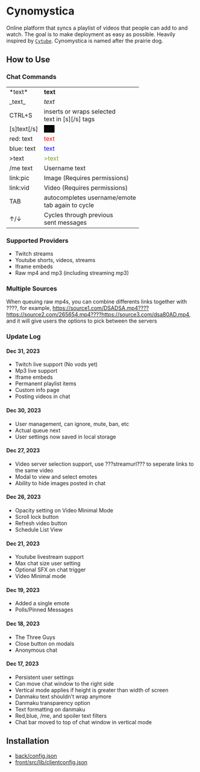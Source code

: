 # Cynomystica

Online platform that syncs a playlist of videos that people can add to and watch. The goal is to make deployment as easy as possible. Heavily inspired by [`Cytube`](https://github.com/calzoneman/sync).
Cynomystica is named after the prairie dog.

## How to Use

### Chat Commands

<table>
	<tr><td>*text*</td><td><b>text</b></td></tr>
	<tr><td>_text_</td><td><em>text</em></td></tr>
	<tr><td>CTRL+S</td><td>inserts or wraps selected<br />text in [s][/s] tags</td></tr>
	<tr><td>[s]text[/s]</td><td><span style='background:black'>text</span></td></tr>
	<tr><td>red: text</td><td><span style='color:red'>text</span></td></tr>
	<tr><td>blue: text</td><td><span style='color:blue'>text</span></td></tr>
	<tr><td>>text</td><td><span style='color:#789922'>>text</span></td></tr>
	<tr><td>/me text</td><td><span class="actiontext">Username text</span></td></tr>
	<tr><td>link:pic</td><td>Image (Requires permissions)</td></tr>
	<tr><td>link:vid</td><td>Video (Requires permissions)</td></tr>
	<tr><td>TAB</td><td>autocompletes username/emote<br />tab again to cycle</td></tr>
	<tr><td>↑/↓</td><td>Cycles through previous<br />sent messages</td></tr>
</table>

### Supported Providers

- Twitch streams
- Youtube shorts, videos, streams
- Iframe embeds
- Raw mp4 and mp3 (including streaming mp3)

### Multiple Sources

When queuing raw mp4s, you can combine differents links together with ????, for example, https://source1.com/DSADSA.mp4????https://source2.com/265654.mp4????https://source3.com/dsa80AD.mp4, and it will give users the options to pick between the servers

### Update Log

#### Dec 31, 2023

- Twitch live support (No vods yet)
- Mp3 live support
- Iframe embeds
- Permanent playlist items
- Custom info page
- Posting videos in chat

#### Dec 30, 2023

- User management, can ignore, mute, ban, etc
- Actual queue next
- User settings now saved in local storage

#### Dec 27, 2023

- Video server selection support, use ???streamurl??? to seperate links to the same video
- Modal to view and select emotes
- Ability to hide images posted in chat

#### Dec 26, 2023

- Opacity setting on Video Minimal Mode
- Scroll lock button
- Refresh video button
- Schedule List View

#### Dec 21, 2023

- Youtube livestream support
- Max chat size user setting
- Optional SFX on chat trigger
- Video Minimal mode

#### Dec 19, 2023

- Added a single emote
- Polls/Pinned Messages

#### Dec 18, 2023

- The Three Guys
- Close button on modals
- Anonymous chat

#### Dec 17, 2023

- Persistent user settings
- Can move chat window to the right side
- Vertical mode applies if height is greater than width of screen
- Danmaku text shouldn't wrap anymore
- Danmaku transparency option
- Text formatting on danmaku
- Red,blue, /me, and spoiler text filters
- Chat bar moved to top of chat window in vertical mode

## Installation

- [back/config.json](back/config.example.json)
- [front/src/lib/clientconfig.json](front/src/lib/clientconfig.example.json)
